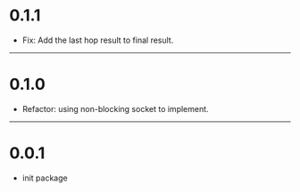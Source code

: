 # 0.1.1
- Fix: Add the last hop result to final result.

--- 
# 0.1.0
- Refactor: using non-blocking socket to implement.

---
# 0.0.1
- init package
